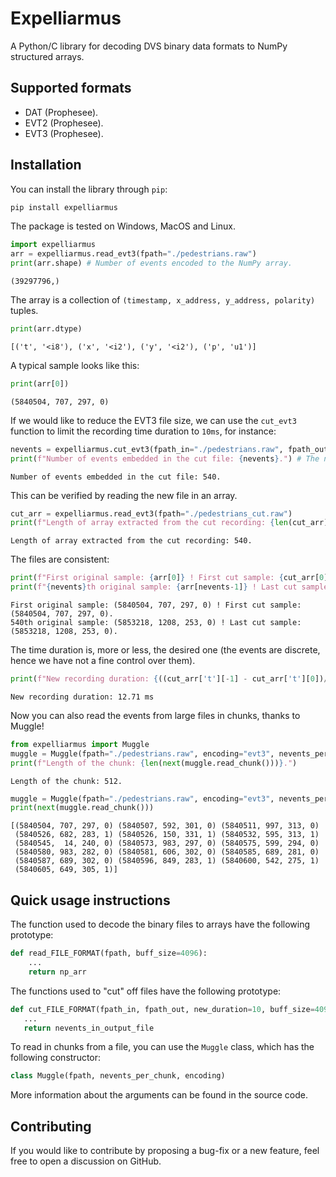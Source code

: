# Expelliarmus 
A Python/C library for decoding DVS binary data formats to NumPy structured arrays.

## Supported formats
- DAT (Prophesee).
- EVT2 (Prophesee).
- EVT3 (Prophesee). 

## Installation 

You can install the library through `pip`:
```bash
pip install expelliarmus 
```

The package is tested on Windows, MacOS and Linux.


```python
import expelliarmus
arr = expelliarmus.read_evt3(fpath="./pedestrians.raw")
print(arr.shape) # Number of events encoded to the NumPy array.
```

    (39297796,)


The array is a collection of `(timestamp, x_address, y_address, polarity)` tuples. 


```python
print(arr.dtype)
```

    [('t', '<i8'), ('x', '<i2'), ('y', '<i2'), ('p', 'u1')]


A typical sample looks like this:


```python
print(arr[0])
```

    (5840504, 707, 297, 0)


If we would like to reduce the EVT3 file size, we can use the `cut_evt3` function to limit the recording time duration to `10ms`, for instance:


```python
nevents = expelliarmus.cut_evt3(fpath_in="./pedestrians.raw", fpath_out="./pedestrians_cut.raw", new_duration=10)
print(f"Number of events embedded in the cut file: {nevents}.") # The number of events embedded in the output file.
```

    Number of events embedded in the cut file: 540.


This can be verified by reading the new file in an array.


```python
cut_arr = expelliarmus.read_evt3(fpath="./pedestrians_cut.raw")
print(f"Length of array extracted from the cut recording: {len(cut_arr)}.")
```

    Length of array extracted from the cut recording: 540.


The files are consistent:


```python
print(f"First original sample: {arr[0]} ! First cut sample: {cut_arr[0]}.")
print(f"{nevents}th original sample: {arr[nevents-1]} ! Last cut sample: {cut_arr[-1]}.")
```

    First original sample: (5840504, 707, 297, 0) ! First cut sample: (5840504, 707, 297, 0).
    540th original sample: (5853218, 1208, 253, 0) ! Last cut sample: (5853218, 1208, 253, 0).


The time duration is, more or less, the desired one (the events are discrete, hence we have not a fine control over them).


```python
print(f"New recording duration: {((cut_arr['t'][-1] - cut_arr['t'][0])/1000):.2f} ms") 
```

    New recording duration: 12.71 ms


Now you can also read the events from large files in chunks, thanks to Muggle!


```python
from expelliarmus import Muggle
muggle = Muggle(fpath="./pedestrians.raw", encoding="evt3", nevents_per_chunk=512)
print(f"Length of the chunk: {len(next(muggle.read_chunk()))}.")
```

    Length of the chunk: 512.



```python
muggle = Muggle(fpath="./pedestrians.raw", encoding="evt3", nevents_per_chunk=16)
print(next(muggle.read_chunk()))
```

    [(5840504, 707, 297, 0) (5840507, 592, 301, 0) (5840511, 997, 313, 0)
     (5840526, 682, 283, 1) (5840526, 150, 331, 1) (5840532, 595, 313, 1)
     (5840545,  14, 240, 0) (5840573, 983, 297, 0) (5840575, 599, 294, 0)
     (5840580, 983, 282, 0) (5840581, 606, 302, 0) (5840585, 689, 281, 0)
     (5840587, 689, 302, 0) (5840596, 849, 283, 1) (5840600, 542, 275, 1)
     (5840605, 649, 305, 1)]


## Quick usage instructions

The function used to decode the binary files to arrays have the following prototype:

```python 
def read_FILE_FORMAT(fpath, buff_size=4096):
    ...
    return np_arr
```

The functions used to "cut" off files have the following prototype:
 ```python 
def cut_FILE_FORMAT(fpath_in, fpath_out, new_duration=10, buff_size=4096):
    ...
    return nevents_in_output_file
```     

To read in chunks from a file, you can use the `Muggle` class, which has the following constructor: 

```python
class Muggle(fpath, nevents_per_chunk, encoding)
```

More information about the arguments can be found in the source code. 

## Contributing

If you would like to contribute by proposing a bug-fix or a new feature, feel free to open a discussion on GitHub.
